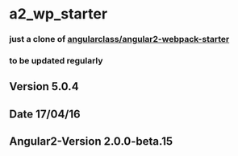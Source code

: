 # a2_wp_starter
### just a clone of [angularclass/angular2-webpack-starter](https://github.com/AngularClass/angular2-webpack-starter.git)
### to be updated regularly
## Version 5.0.4
## Date 17/04/16
## Angular2-Version 2.0.0-beta.15
